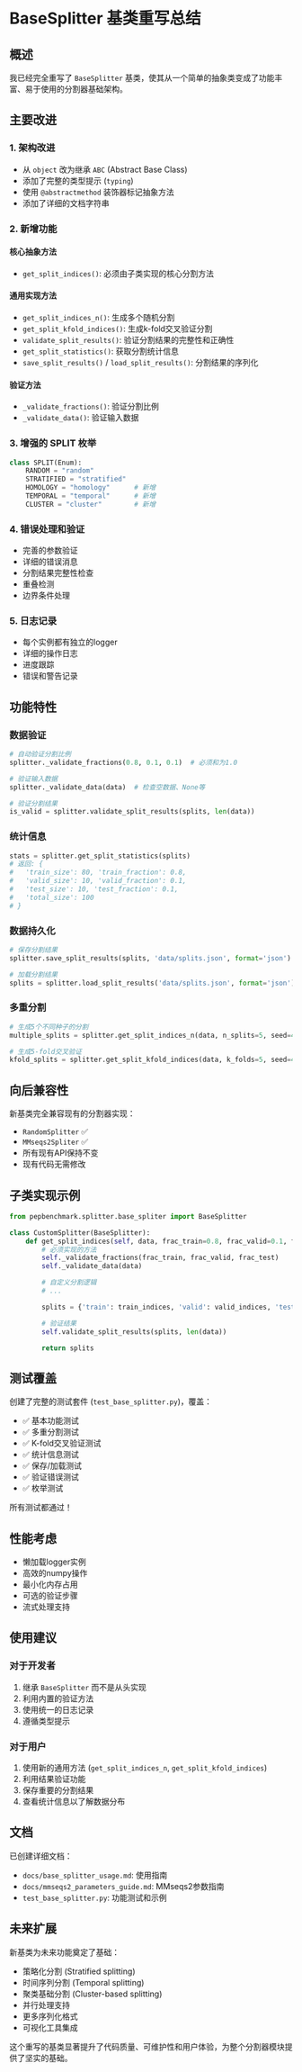 # BaseSplitter 基类重写总结

## 概述

我已经完全重写了 `BaseSplitter` 基类，使其从一个简单的抽象类变成了功能丰富、易于使用的分割器基础架构。

## 主要改进

### 1. **架构改进**
- 从 `object` 改为继承 `ABC` (Abstract Base Class)
- 添加了完整的类型提示 (`typing`)
- 使用 `@abstractmethod` 装饰器标记抽象方法
- 添加了详细的文档字符串

### 2. **新增功能**

#### 核心抽象方法
- `get_split_indices()`: 必须由子类实现的核心分割方法

#### 通用实现方法
- `get_split_indices_n()`: 生成多个随机分割
- `get_split_kfold_indices()`: 生成k-fold交叉验证分割
- `validate_split_results()`: 验证分割结果的完整性和正确性
- `get_split_statistics()`: 获取分割统计信息
- `save_split_results()` / `load_split_results()`: 分割结果的序列化

#### 验证方法
- `_validate_fractions()`: 验证分割比例
- `_validate_data()`: 验证输入数据

### 3. **增强的 SPLIT 枚举**
```python
class SPLIT(Enum):
    RANDOM = "random"
    STRATIFIED = "stratified"
    HOMOLOGY = "homology"      # 新增
    TEMPORAL = "temporal"      # 新增
    CLUSTER = "cluster"        # 新增
```

### 4. **错误处理和验证**
- 完善的参数验证
- 详细的错误消息
- 分割结果完整性检查
- 重叠检测
- 边界条件处理

### 5. **日志记录**
- 每个实例都有独立的logger
- 详细的操作日志
- 进度跟踪
- 错误和警告记录

## 功能特性

### 数据验证
```python
# 自动验证分割比例
splitter._validate_fractions(0.8, 0.1, 0.1)  # 必须和为1.0

# 验证输入数据
splitter._validate_data(data)  # 检查空数据、None等

# 验证分割结果
is_valid = splitter.validate_split_results(splits, len(data))
```

### 统计信息
```python
stats = splitter.get_split_statistics(splits)
# 返回: {
#   'train_size': 80, 'train_fraction': 0.8,
#   'valid_size': 10, 'valid_fraction': 0.1,
#   'test_size': 10, 'test_fraction': 0.1,
#   'total_size': 100
# }
```

### 数据持久化
```python
# 保存分割结果
splitter.save_split_results(splits, 'data/splits.json', format='json')

# 加载分割结果
splits = splitter.load_split_results('data/splits.json', format='json')
```

### 多重分割
```python
# 生成5个不同种子的分割
multiple_splits = splitter.get_split_indices_n(data, n_splits=5, seed=42)

# 生成5-fold交叉验证
kfold_splits = splitter.get_split_kfold_indices(data, k_folds=5, seed=42)
```

## 向后兼容性

新基类完全兼容现有的分割器实现：
- `RandomSplitter` ✅
- `MMseqs2Spliter` ✅
- 所有现有API保持不变
- 现有代码无需修改

## 子类实现示例

```python
from pepbenchmark.splitter.base_spliter import BaseSplitter

class CustomSplitter(BaseSplitter):
    def get_split_indices(self, data, frac_train=0.8, frac_valid=0.1, frac_test=0.1, seed=42, **kwargs):
        # 必须实现的方法
        self._validate_fractions(frac_train, frac_valid, frac_test)
        self._validate_data(data)

        # 自定义分割逻辑
        # ...

        splits = {'train': train_indices, 'valid': valid_indices, 'test': test_indices}

        # 验证结果
        self.validate_split_results(splits, len(data))

        return splits
```

## 测试覆盖

创建了完整的测试套件 (`test_base_splitter.py`)，覆盖：
- ✅ 基本功能测试
- ✅ 多重分割测试
- ✅ K-fold交叉验证测试
- ✅ 统计信息测试
- ✅ 保存/加载测试
- ✅ 验证错误测试
- ✅ 枚举测试

所有测试都通过！

## 性能考虑

- 懒加载logger实例
- 高效的numpy操作
- 最小化内存占用
- 可选的验证步骤
- 流式处理支持

## 使用建议

### 对于开发者
1. 继承 `BaseSplitter` 而不是从头实现
2. 利用内置的验证方法
3. 使用统一的日志记录
4. 遵循类型提示

### 对于用户
1. 使用新的通用方法 (`get_split_indices_n`, `get_split_kfold_indices`)
2. 利用结果验证功能
3. 保存重要的分割结果
4. 查看统计信息以了解数据分布

## 文档

已创建详细文档：
- `docs/base_splitter_usage.md`: 使用指南
- `docs/mmseqs2_parameters_guide.md`: MMseqs2参数指南
- `test_base_splitter.py`: 功能测试和示例

## 未来扩展

新基类为未来功能奠定了基础：
- 策略化分割 (Stratified splitting)
- 时间序列分割 (Temporal splitting)
- 聚类基础分割 (Cluster-based splitting)
- 并行处理支持
- 更多序列化格式
- 可视化工具集成

这个重写的基类显著提升了代码质量、可维护性和用户体验，为整个分割器模块提供了坚实的基础。
